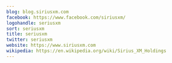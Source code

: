 ```yaml
---
blog: blog.siriusxm.com
facebook: https://www.facebook.com/siriusxm/
logohandle: seriusxm
sort: seriusxm
title: seriusxm
twitter: seriusxm
website: https://www.siriusxm.com
wikipedia: https://en.wikipedia.org/wiki/Sirius_XM_Holdings
---
```

